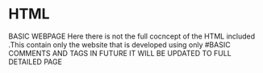 # HTML
BASIC WEBPAGE
Here there is not the full cocncept of the HTML included .This contain only the website that 
is developed  using only #BASIC COMMENTS AND TAGS 
IN FUTURE IT WILL BE UPDATED TO FULL DETAILED PAGE 
